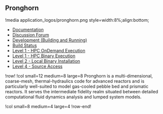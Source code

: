 ## Pronghorn

!media application_logos/pronghorn.png style=width:8%;align:bottom;

- [Documentation](https://pronghorn-docs.hpcondemand.inl.gov/latest/)
- [Discussion Forum](https://pronghorn-discourse.hpcondemand.inl.gov)
- [Development (Building and Running)](ncrc/applications/ncrc_develop_pronghorn.md)
- [Build Status](https://civet.inl.gov/repo/871/)
- [Level 1 - HPC OnDemand Execution](ncrc/applications/ncrc_ondemand_pronghorn.md)
- [Level 1 - HPC Binary Execution](ncrc/applications/ncrc_hpc_pronghorn.md)
- [Level 2 - Local Binary Installation](ncrc/applications/ncrc_conda_pronghorn.md)
- [Level 4 - Source Access](ncrc/applications/ncrc_level4_pronghorn.md)

!row!
!col small=12 medium=8 large=8
Pronghorn is a multi-dimensional, coarse-mesh, thermal-hydraulics code for advanced reactors and is particularly well-suited to model gas-cooled pebble bed and prismatic reactors. It serves the intermediate fidelity realm situated between detailed computational fluid dynamics analysis and lumped system models.

!col small=8 medium=4 large=4
!row-end!
